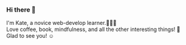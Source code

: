 ### Hi there 👋

I'm Kate, a novice web-develop learner.👩🏻‍💻 <br>
Love coffee, book, mindfulness, and all the other interesting things! 🌸
<br>
Glad to see you! ☺️

<!--
**Kate-Chu/Kate-Chu** is a ✨ _special_ ✨ repository because its `README.md` (this file) appears on your GitHub profile.

Here are some ideas to get you started:

- 🔭 I’m currently working on ...
- 🌱 I’m currently learning ...
- 👯 I’m looking to collaborate on ...
- 🤔 I’m looking for help with ...
- 💬 Ask me about ...
- 📫 How to reach me: ...
- 😄 Pronouns: ...
- ⚡ Fun fact: ...
-->
